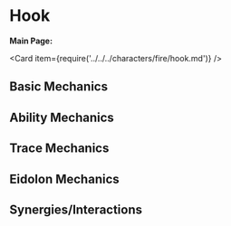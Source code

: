 # Hook

**Main Page:**

<Card item={require('../../../characters/fire/hook.md')} />

## Basic Mechanics

## Ability Mechanics

## Trace Mechanics

## Eidolon Mechanics

## Synergies/Interactions
